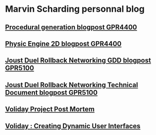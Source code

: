 # Marvin Scharding personnal blog

## [Procedural generation blogpost GPR4400](https://marvinschrd.github.io/ProceduralGeneration)
## [Physic Engine 2D blogpost GPR4400](https://marvinschrd.github.io/BlogPost_Physic_Engine2D)
## [Joust Duel Rollback Networking GDD blogpost GPR5100](https://marvinschrd.github.io/Joust-Duel)
## [Joust Duel Rollback Networking Technical Document blogpost GPR5100](https://marvinschrd.github.io/JoustDuelTechnicalDocument)
## [Voliday Project Post Mortem](https://marvinschrd.github.io/VolidayPostMortem/VolidayProjectPostMortem)
## [Voliday : Creating Dynamic User Interfaces](https://marvinschrd.github.io/VolidayPostMortem/CreatingDynamicUserInterfaces)
